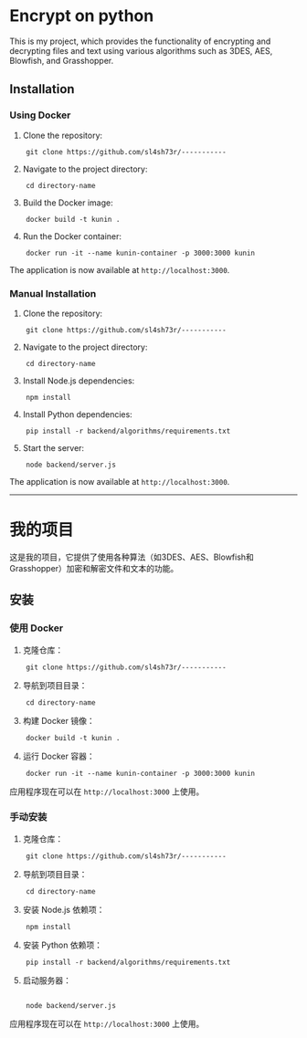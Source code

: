 # Encrypt on python 

This is my project, which provides the functionality of encrypting and decrypting files and text using various algorithms such as 3DES, AES, Blowfish, and Grasshopper.

## Installation

### Using Docker

1. Clone the repository:

```
    git clone https://github.com/sl4sh73r/-----------
```

2. Navigate to the project directory:

```
    cd directory-name
```

3. Build the Docker image:

```
    docker build -t kunin .
```

4. Run the Docker container:

```
    docker run -it --name kunin-container -p 3000:3000 kunin
```

The application is now available at `http://localhost:3000`.

### Manual Installation

1. Clone the repository:

```
    git clone https://github.com/sl4sh73r/-----------
```

2. Navigate to the project directory:

```
    cd directory-name
```

3. Install Node.js dependencies:

```
    npm install
```

4. Install Python dependencies:

```
    pip install -r backend/algorithms/requirements.txt
```

5. Start the server:

```
    node backend/server.js
```

The application is now available at `http://localhost:3000`.

---

# 我的项目

这是我的项目，它提供了使用各种算法（如3DES、AES、Blowfish和Grasshopper）加密和解密文件和文本的功能。

## 安装

### 使用 Docker

1. 克隆仓库：

```
    git clone https://github.com/sl4sh73r/-----------
```

2. 导航到项目目录：

```
    cd directory-name
```

3. 构建 Docker 镜像：

```
    docker build -t kunin .
```

4. 运行 Docker 容器：

```
    docker run -it --name kunin-container -p 3000:3000 kunin
```

应用程序现在可以在 `http://localhost:3000` 上使用。

### 手动安装

1. 克隆仓库：

```
    git clone https://github.com/sl4sh73r/-----------
```

2. 导航到项目目录：

```
    cd directory-name
```

3. 安装 Node.js 依赖项：

```
    npm install
```

4. 安装 Python 依赖项：

```
    pip install -r backend/algorithms/requirements.txt
```

5. 启动服务器：
```

    node backend/server.js
```

应用程序现在可以在 `http://localhost:3000` 上使用。
